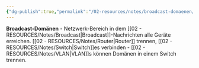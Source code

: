 ```yaml
---
{"dg-publish":true,"permalink":"/02-resources/notes/broadcast-domaenen/","tags":["#informatik/netzwerk/segment","#broadcast/begrenzung"],"noteIcon":"","updated":"2025-09-10T16:35:09.000+02:00"}
---
```



**Broadcast-Domänen** - Netzwerk-Bereich in dem [[02 - RESOURCES/Notes/Broadcast\|Broadcast]]-Nachrichten alle Geräte erreichen.
[[02 - RESOURCES/Notes/Router\|Router]] trennen, [[02 - RESOURCES/Notes/Switch\|Switch]]es verbinden - [[02 - RESOURCES/Notes/VLAN\|VLAN]]s können Domänen in einem Switch trennen.
